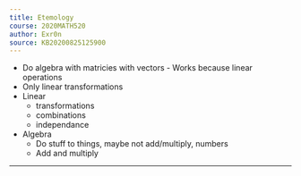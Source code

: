 ```yaml
---
title: Etemology
course: 2020MATH520
author: Exr0n
source: KB20200825125900
---
```


- Do algebra with matricies with vectors - Works because linear operations
- Only linear transformations
- Linear
	- transformations
	- combinations
	- independance
- Algebra
	- Do stuff to things, maybe not add/multiply, numbers
	- Add and multiply

---